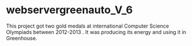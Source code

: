 # webservergreenauto_V_6

This project got two gold medals at international Computer Science Olympiads between 2012-2013 . It was producing its energy and using it in Greenhouse. 
